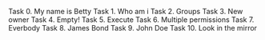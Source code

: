 Task 0. My name is Betty
Task 1. Who am i
Task 2. Groups
Task 3. New owner
Task 4. Empty!
Task 5. Execute
Task 6. Multiple permissions
Task 7. Everbody
Task 8. James Bond
Task 9. John Doe
Task 10. Look in the mirror
